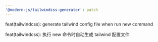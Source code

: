 ```yaml
---
'@modern-js/tailwindcss-generator': patch
---
```


feat(tailwindcss): generate tailwind config file when run new command

feat(tailwindcss): 执行 new 命令时自动生成 tailwind 配置文件
